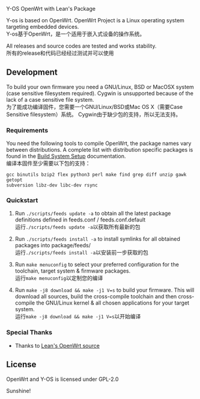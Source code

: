 Y-OS OpenWrt with Lean's Package

Y-os is based on OpenWrt. OpenWrt Project is a Linux operating system targeting embedded devices.   
Y-os基于OpenWrt，是一个适用于嵌入式设备的操作系统。

All releases and source codes are tested and works stability.  
所有的release和代码已经经过测试并可以使用

## Development

To build your own firmware you need a GNU/Linux, BSD or MacOSX system (case
sensitive filesystem required). Cygwin is unsupported because of the lack of a
case sensitive file system.  
为了能成功编译固件，您需要一个GNU/Linux/BSD或Mac OS X（需要Case Sensitive filesystem）系统。
Cygwin由于缺少包的支持，所以无法支持。

### Requirements

You need the following tools to compile OpenWrt, the package names vary between
distributions. A complete list with distribution specific packages is found in
the [Build System Setup](https://openwrt.org/docs/guide-developer/build-system/install-buildsystem)
documentation.  
编译本固件至少需要以下包的支持：

```
gcc binutils bzip2 flex python3 perl make find grep diff unzip gawk getopt
subversion libz-dev libc-dev rsync
```

### Quickstart

1. Run `./scripts/feeds update -a` to obtain all the latest package definitions
   defined in feeds.conf / feeds.conf.default  
   运行`./scripts/feeds update -a`以获取所有最新的包

2. Run `./scripts/feeds install -a` to install symlinks for all obtained
   packages into package/feeds/  
   运行`./scripts/feeds install -a`以安装前一步获取的包

3. Run `make menuconfig` to select your preferred configuration for the
   toolchain, target system & firmware packages.  
   运行`make menuconfig`以定制您的编译

4. Run `make -j8 download && make -j1 V=s` to build your firmware. This will download all sources, build the
   cross-compile toolchain and then cross-compile the GNU/Linux kernel & all chosen
   applications for your target system.  
   运行`make -j8 download && make -j1 V=s`以开始编译

### Special Thanks  
- Thanks to [Lean's OpenWrt source](https://github.com/coolsnowwolf/lede)

## License  
OpenWrt and Y-OS is licensed under GPL-2.0
  
Sunshine!
